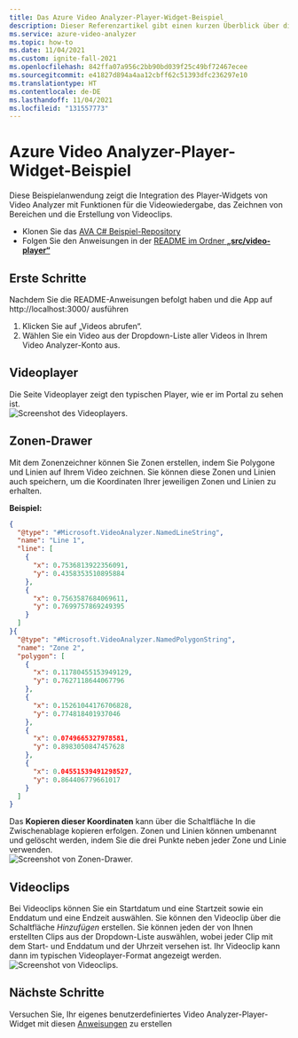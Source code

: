 ```yaml
---
title: Das Azure Video Analyzer-Player-Widget-Beispiel
description: Dieser Referenzartikel gibt einen kurzen Überblick über die Beispielanwendung des Video Analyzer Player-Widgets
ms.service: azure-video-analyzer
ms.topic: how-to
ms.date: 11/04/2021
ms.custom: ignite-fall-2021
ms.openlocfilehash: 842ffa07a956c2bb90bd039f25c49bf72467ecee
ms.sourcegitcommit: e41827d894a4aa12cbff62c51393dfc236297e10
ms.translationtype: HT
ms.contentlocale: de-DE
ms.lasthandoff: 11/04/2021
ms.locfileid: "131557773"
---
```

# <a name="azure-video-analyzer-player-widget-sample"></a>Azure Video Analyzer-Player-Widget-Beispiel

Diese Beispielanwendung zeigt die Integration des Player-Widgets von Video Analyzer mit Funktionen für die Videowiedergabe, das Zeichnen von Bereichen und die Erstellung von Videoclips.

* Klonen Sie das [AVA C# Beispiel-Repository](https://github.com/Azure-Samples/video-analyzer-iot-edge-csharp)
* Folgen Sie den Anweisungen in der [README im Ordner **„src/video-player“**](https://github.com/Azure-Samples/video-analyzer-iot-edge-csharp/blob/main/src/video-player/README.md)

## <a name="get-started"></a>Erste Schritte
Nachdem Sie die README-Anweisungen befolgt haben und die App auf http://localhost:3000/ ausführen
1. Klicken Sie auf „Videos abrufen“.
2. Wählen Sie ein Video aus der Dropdown-Liste aller Videos in Ihrem Video Analyzer-Konto aus.

## <a name="video-player"></a>Videoplayer
Die Seite Videoplayer zeigt den typischen Player, wie er im Portal zu sehen ist.  
![Screenshot des Videoplayers.](./media/sample-player-widget/widget-video-player.png)

## <a name="zone-drawer"></a>Zonen-Drawer
Mit dem Zonenzeichner können Sie Zonen erstellen, indem Sie Polygone und Linien auf Ihrem Video zeichnen. Sie können diese Zonen und Linien auch speichern, um die Koordinaten Ihrer jeweiligen Zonen und Linien zu erhalten.  
  
**Beispiel:**
```json
{
  "@type": "#Microsoft.VideoAnalyzer.NamedLineString",
  "name": "Line 1",
  "line": [
    {
      "x": 0.7536813922356091,
      "y": 0.4358353510895884
    },
    {
      "x": 0.7563587684069611,
      "y": 0.7699757869249395
    }
  ]
}{
  "@type": "#Microsoft.VideoAnalyzer.NamedPolygonString",
  "name": "Zone 2",
  "polygon": [
    {
      "x": 0.11780455153949129,
      "y": 0.7627118644067796
    },
    {
      "x": 0.15261044176706828,
      "y": 0.774818401937046
    },
    {
      "x": 0.0749665327978581,
      "y": 0.8983050847457628
    },
    {
      "x": 0.04551539491298527,
      "y": 0.864406779661017
    }
  ]
}
```
Das **Kopieren dieser Koordinaten** kann über die Schaltfläche In die Zwischenablage kopieren erfolgen. Zonen und Linien können umbenannt und gelöscht werden, indem Sie die drei Punkte neben jeder Zone und Linie verwenden.  
![Screenshot von Zonen-Drawer.](./media/sample-player-widget/widget-zone-drawer.png)

## <a name="video-clips"></a>Videoclips
Bei Videoclips können Sie ein Startdatum und eine Startzeit sowie ein Enddatum und eine Endzeit auswählen. Sie können den Videoclip über die Schaltfläche *Hinzufügen* erstellen.
Sie können jeden der von Ihnen erstellten Clips aus der Dropdown-Liste auswählen, wobei jeder Clip mit dem Start- und Enddatum und der Uhrzeit versehen ist.
Ihr Videoclip kann dann im typischen Videoplayer-Format angezeigt werden.  
![Screenshot von Videoclips.](./media/sample-player-widget/widget-video-clips.png)

## <a name="next-steps"></a>Nächste Schritte
Versuchen Sie, Ihr eigenes benutzerdefiniertes Video Analyzer-Player-Widget mit diesen [Anweisungen](./player-widget.md) zu erstellen
